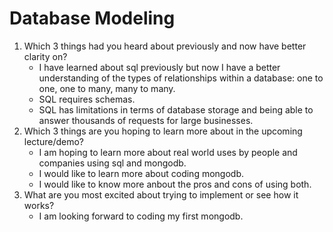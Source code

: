 # Database Modeling 

1. Which 3 things had you heard about previously and now have better clarity on?
    - I have learned about sql previously but now I have a better understanding of the types of relationships within a database: one to one, one to many, many to many.
    - SQL requires schemas.
    - SQL has limitations in terms of database storage and being able to answer thousands of requests for large businesses.
2. Which 3 things are you hoping to learn more about in the upcoming lecture/demo?
    - I am hoping to learn more about real world uses by people and companies using sql and mongodb.
    - I would like to learn more about coding mongodb.
    - I would like to know more anbout the pros and cons of using both.
3. What are you most excited about trying to implement or see how it works?
    - I am looking forward to coding my first mongodb.
